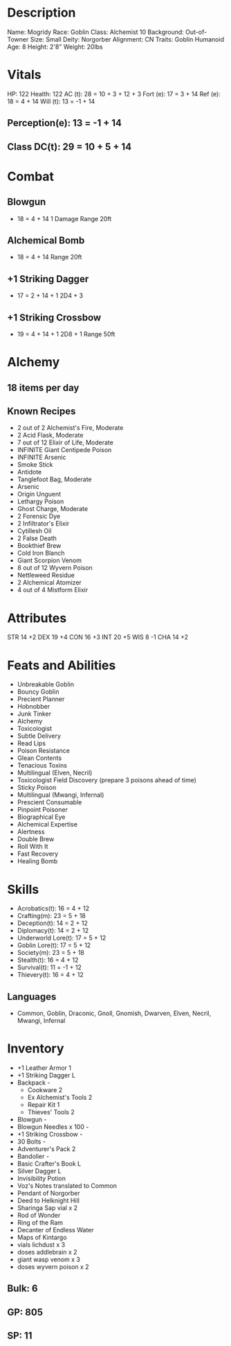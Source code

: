 <!-- markdownlint-disable MD004 -->
<!-- markdownlint-disable MD024 -->
<!-- markdownlint-disable MD025 -->
<!-- markdownlint-disable MD030 -->
<!-- markdownlint-disable MD036 -->

# Description

 Name:       Mogridy
 Race:       Goblin
 Class:      Alchemist 10
 Background: Out-of-Towner
 Size:       Small
 Deity:      Norgorber
 Alignment:  CN
 Traits:     Goblin Humanoid
 Age:        8
 Height:     2'8"
 Weight:     20lbs

# Vitals

 HP:       122
 Health:   122
 AC (t):   28 = 10 + 3 + 12 + 3
 Fort (e): 17 =  3 + 14
 Ref (e):  18 =  4 + 14
 Will (t): 13 = -1 + 14

## Perception(e): 13 = -1 + 14

## Class DC(t): 29 = 10 + 5 + 14

# Combat

## Blowgun

+ 18 = 4 + 14
 1 Damage
 Range 20ft

## Alchemical Bomb

+ 18 = 4 + 14
 Range 20ft

## +1 Striking Dagger

+ 17 = 2 + 14 + 1
 2D4 + 3

## +1 Striking Crossbow

+ 19 = 4 + 14 + 1
 2D8 + 1
 Range 50ft

# Alchemy

## 18 items per day

## Known Recipes

- 2 out of 2 Alchemist's Fire, Moderate
- 2 Acid Flask, Moderate
- 7 out of 12 Elixir of Life, Moderate
-   INFINITE Giant Centipede Poison
-   INFINITE Arsenic
-   Smoke Stick
-   Antidote
-   Tanglefoot Bag, Moderate
-   Arsenic
-   Origin Unguent
-   Lethargy Poison
-   Ghost Charge, Moderate
- 2 Forensic Dye
- 2 Infiltrator's Elixir
-   Cytillesh Oil
- 2 False Death
-   Bookthief Brew
-   Cold Iron Blanch
-   Giant Scorpion Venom
- 8 out of 12 Wyvern Poison
-   Nettleweed Residue
- 2 Alchemical Atomizer
- 4 out of 4 Mistform Elixir

# Attributes

STR 14 +2
DEX 19 +4
CON 16 +3
INT 20 +5
WIS 8  -1
CHA 14 +2

# Feats and Abilities

- Unbreakable Goblin
- Bouncy Goblin
- Precient Planner
- Hobnobber
- Junk Tinker
- Alchemy
- Toxicologist
- Subtle Delivery
- Read Lips
- Poison Resistance
- Glean Contents
- Tenacious Toxins
- Multilingual (Elven, Necril)
- Toxicologist Field Discovery (prepare 3 poisons ahead of time)
- Sticky Poison
- Multilingual (Mwangi, Infernal)
- Prescient Consumable
- Pinpoint Poisoner
- Biographical Eye
- Alchemical Expertise
- Alertness
- Double Brew
- Roll With It
- Fast Recovery
- Healing Bomb

# Skills

- Acrobatics(t):      16 =  4 + 12
- Crafting(m):        23 =  5 + 18
- Deception(t):       14 =  2 + 12
- Diplomacy(t):       14 =  2 + 12
- Underworld Lore(t): 17 =  5 + 12
- Goblin Lore(t):     17 =  5 + 12
- Society(m):         23 =  5 + 18
- Stealth(t):         16 =  4 + 12
- Survival(t):        11 = -1 + 12
- Thievery(t):        16 =  4 + 12

## Languages

- Common, Goblin, Draconic, Gnoll, Gnomish, Dwarven, Elven, Necril, Mwangi, Infernal

# Inventory

- +1 Leather Armor          1
- +1 Striking Dagger        L
- Backpack                  -
  - Cookware                2
  - Ex Alchemist's Tools    2
  - Repair Kit              1
  - Thieves' Tools          2
- Blowgun                   -
- Blowgun Needles x 100     -
- +1 Striking Crossbow      - 
- 30 Bolts                  -
- Adventurer's Pack         2
- Bandolier                 -
- Basic Crafter's Book      L
- Silver Dagger             L
- Invisibility Potion
- Voz's Notes translated to Common
- Pendant of Norgorber
- Deed to Helknight Hill
- Sharinga Sap vial x 2
- Rod of Wonder
- Ring of the Ram
- Decanter of Endless Water
- Maps of Kintargo
- vials lichdust x 3
- doses addlebrain x 2
- giant wasp venom x 3
- doses wyvern poison x 2


## Bulk: 6

## GP: 805

## SP: 11
